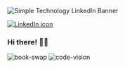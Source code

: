 ![Simple Technology LinkedIn Banner](https://github.com/VictorApaez/VictorApaez/assets/56009643/4e0fd586-bc36-47b0-afdf-1e586227bea2)

<a href="https://www.linkedin.com/in/victor-apaez" target="_blank"><img src="https://img.shields.io/badge/LinkedIn-blue?style=flat&logo=linkedin&labelColor=blue" alt="LinkedIn icon" /></a>

### Hi there! 👋🏼

![book-swap](https://github.com/VictorApaez/VictorApaez/assets/56009643/5e59a68a-4fda-41d7-972f-538152837c17) ![code-vision](https://github.com/VictorApaez/VictorApaez/assets/56009643/62dba56d-0883-4270-9d7f-6ac85d9f81e5) 


